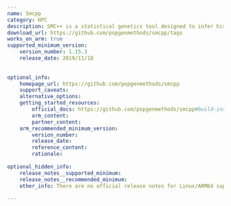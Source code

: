 ```yaml
---
name: Smcpp
category: HPC
description: SMC++ is a statistical genetics tool designed to infer historical population size dynamics from whole-genome sequence data. It leverages coalescent modeling to provide scalable, high-resolution estimates of effective population size over time.
download_url: https://github.com/popgenmethods/smcpp/tags
works_on_arm: true
supported_minimum_version:
    version_number: 1.15.3
    release_date: 2019/11/18
 
 
optional_info:
    homepage_url: https://github.com/popgenmethods/smcpp
    support_caveats:
    alternative_options:
    getting_started_resources:
        official_docs: https://github.com/popgenmethods/smcpp#build-instructions
        arm_content:
        partner_content:
    arm_recommended_minimum_version:
        version_number:
        release_date:
        reference_content:
        rationale:
 
optional_hidden_info:
    release_notes__supported_minimum:
    release_notes__recommended_minimum:
    other_info: There are no official release notes for Linux/ARM64 support. However, version 1.15.3 can be built on Arm via "pip install git+https://github.com/popgenmethods/smcpp@v1.15.3". Prior versions fail to build commonly on both Arm and x64 while dealing with use_2to3 dependency. GitHub releases do not roll out Arm artifacts.
 
---
```

